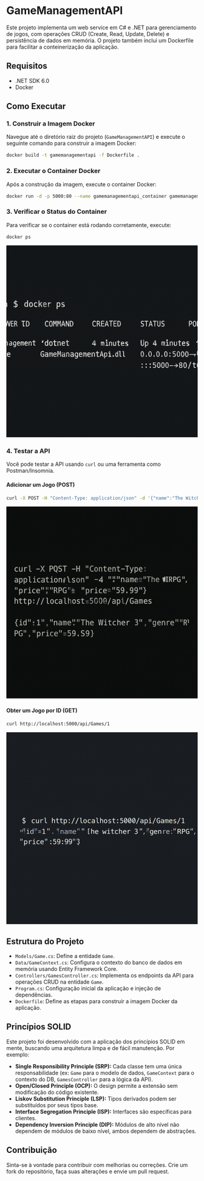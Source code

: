 # GameManagementAPI

Este projeto implementa um web service em C# e .NET para gerenciamento de jogos, com operações CRUD (Create, Read, Update, Delete) e persistência de dados em memória. O projeto também inclui um Dockerfile para facilitar a conteinerização da aplicação.

## Requisitos

- .NET SDK 6.0
- Docker

## Como Executar

### 1. Construir a Imagem Docker

Navegue até o diretório raiz do projeto (`GameManagementAPI`) e execute o seguinte comando para construir a imagem Docker:

```bash
docker build -t gamemanagementapi -f Dockerfile .
```

### 2. Executar o Container Docker

Após a construção da imagem, execute o container Docker:

```bash
docker run -d -p 5000:80 --name gamemanagementapi_container gamemanagementapi
```

### 3. Verificar o Status do Container

Para verificar se o container está rodando corretamente, execute:

```bash
docker ps
```

![Docker PS Output](docker_ps_output.png)

### 4. Testar a API

Você pode testar a API usando `curl` ou uma ferramenta como Postman/Insomnia.

#### Adicionar um Jogo (POST)

```bash
curl -X POST -H "Content-Type: application/json" -d '{"name":"The Witcher 3", "genre":"RPG", "price":59.99}' http://localhost:5000/api/Games
```

![Curl POST Output](curl_post_output.png)

#### Obter um Jogo por ID (GET)

```bash
curl http://localhost:5000/api/Games/1
```

![Curl GET Output](curl_get_output.png)

## Estrutura do Projeto

- `Models/Game.cs`: Define a entidade `Game`.
- `Data/GameContext.cs`: Configura o contexto do banco de dados em memória usando Entity Framework Core.
- `Controllers/GamesController.cs`: Implementa os endpoints da API para operações CRUD na entidade `Game`.
- `Program.cs`: Configuração inicial da aplicação e injeção de dependências.
- `Dockerfile`: Define as etapas para construir a imagem Docker da aplicação.

## Princípios SOLID

Este projeto foi desenvolvido com a aplicação dos princípios SOLID em mente, buscando uma arquitetura limpa e de fácil manutenção. Por exemplo:

- **Single Responsibility Principle (SRP):** Cada classe tem uma única responsabilidade (ex: `Game` para o modelo de dados, `GameContext` para o contexto do DB, `GamesController` para a lógica da API).
- **Open/Closed Principle (OCP):** O design permite a extensão sem modificação do código existente.
- **Liskov Substitution Principle (LSP):** Tipos derivados podem ser substituídos por seus tipos base.
- **Interface Segregation Principle (ISP):** Interfaces são específicas para clientes.
- **Dependency Inversion Principle (DIP):** Módulos de alto nível não dependem de módulos de baixo nível, ambos dependem de abstrações.

## Contribuição

Sinta-se à vontade para contribuir com melhorias ou correções. Crie um fork do repositório, faça suas alterações e envie um pull request.

